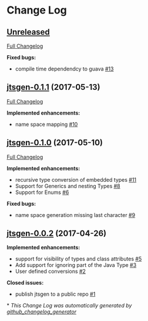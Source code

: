 # Change Log

## [Unreleased](https://github.com/dzuvic/jtsgen/tree/HEAD)

[Full Changelog](https://github.com/dzuvic/jtsgen/compare/jtsgen-0.1.1...HEAD)

**Fixed bugs:**

- compile time dependendcy to guava [\#13](https://github.com/dzuvic/jtsgen/issues/13)

## [jtsgen-0.1.1](https://github.com/dzuvic/jtsgen/tree/jtsgen-0.1.1) (2017-05-13)
[Full Changelog](https://github.com/dzuvic/jtsgen/compare/jtsgen-0.1.0...jtsgen-0.1.1)

**Implemented enhancements:**

- name space mapping [\#10](https://github.com/dzuvic/jtsgen/issues/10)

## [jtsgen-0.1.0](https://github.com/dzuvic/jtsgen/tree/jtsgen-0.1.0) (2017-05-10)
[Full Changelog](https://github.com/dzuvic/jtsgen/compare/jtsgen-0.0.2...jtsgen-0.1.0)

**Implemented enhancements:**

- recursive type conversion of embedded types [\#11](https://github.com/dzuvic/jtsgen/issues/11)
- Support for Generics and nesting Types [\#8](https://github.com/dzuvic/jtsgen/issues/8)
- Support for Enums [\#6](https://github.com/dzuvic/jtsgen/issues/6)

**Fixed bugs:**

- name space generation missing last character [\#9](https://github.com/dzuvic/jtsgen/issues/9)

## [jtsgen-0.0.2](https://github.com/dzuvic/jtsgen/tree/jtsgen-0.0.2) (2017-04-26)
**Implemented enhancements:**

- support for visibility of types and class attributes [\#5](https://github.com/dzuvic/jtsgen/issues/5)
- Add support for ignoring part of the Java Type [\#3](https://github.com/dzuvic/jtsgen/issues/3)
- User defined conversions [\#2](https://github.com/dzuvic/jtsgen/issues/2)

**Closed issues:**

- publish jtsgen to a public repo [\#1](https://github.com/dzuvic/jtsgen/issues/1)



\* *This Change Log was automatically generated by [github_changelog_generator](https://github.com/skywinder/Github-Changelog-Generator)*